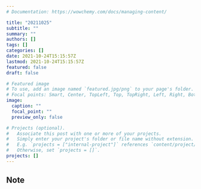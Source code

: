 ```yaml
---
# Documentation: https://wowchemy.com/docs/managing-content/

title: "20211025"
subtitle: ""
summary: ""
authors: []
tags: []
categories: []
date: 2021-10-24T15:15:57Z
lastmod: 2021-10-24T15:15:57Z
featured: false
draft: false

# Featured image
# To use, add an image named `featured.jpg/png` to your page's folder.
# Focal points: Smart, Center, TopLeft, Top, TopRight, Left, Right, BottomLeft, Bottom, BottomRight.
image:
  caption: ""
  focal_point: ""
  preview_only: false

# Projects (optional).
#   Associate this post with one or more of your projects.
#   Simply enter your project's folder or file name without extension.
#   E.g. `projects = ["internal-project"]` references `content/project/deep-learning/index.md`.
#   Otherwise, set `projects = []`.
projects: []
---
```


## Note

